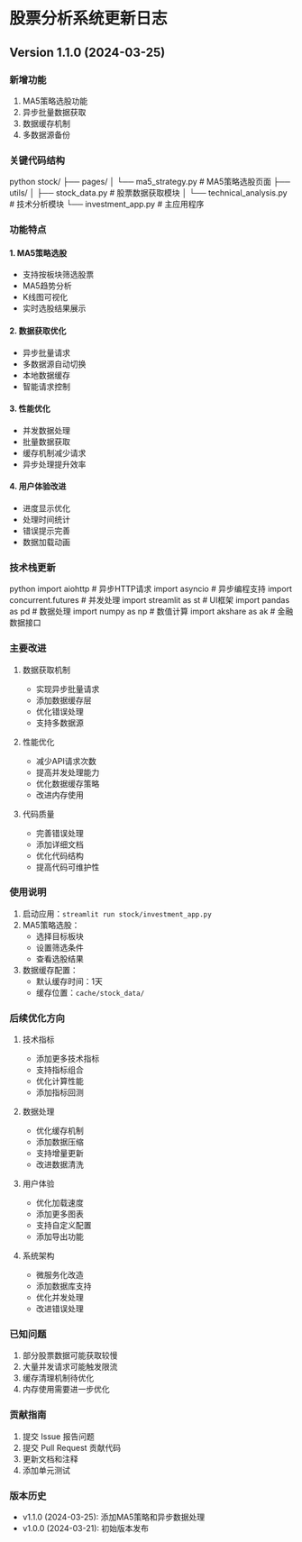 # 股票分析系统更新日志

## Version 1.1.0 (2024-03-25)

### 新增功能
1. MA5策略选股功能
2. 异步批量数据获取
3. 数据缓存机制
4. 多数据源备份

### 关键代码结构
python
stock/
├── pages/
│ └── ma5_strategy.py # MA5策略选股页面
├── utils/
│ ├── stock_data.py # 股票数据获取模块
│ └── technical_analysis.py # 技术分析模块
└── investment_app.py # 主应用程序

### 功能特点

#### 1. MA5策略选股
- 支持按板块筛选股票
- MA5趋势分析
- K线图可视化
- 实时选股结果展示

#### 2. 数据获取优化
- 异步批量请求
- 多数据源自动切换
- 本地数据缓存
- 智能请求控制

#### 3. 性能优化
- 并发数据处理
- 批量数据获取
- 缓存机制减少请求
- 异步处理提升效率

#### 4. 用户体验改进
- 进度显示优化
- 处理时间统计
- 错误提示完善
- 数据加载动画

### 技术栈更新
python
import aiohttp # 异步HTTP请求
import asyncio # 异步编程支持
import concurrent.futures # 并发处理
import streamlit as st # UI框架
import pandas as pd # 数据处理
import numpy as np # 数值计算
import akshare as ak # 金融数据接口

### 主要改进
1. 数据获取机制
   - 实现异步批量请求
   - 添加数据缓存层
   - 优化错误处理
   - 支持多数据源

2. 性能优化
   - 减少API请求次数
   - 提高并发处理能力
   - 优化数据缓存策略
   - 改进内存使用

3. 代码质量
   - 完善错误处理
   - 添加详细文档
   - 优化代码结构
   - 提高代码可维护性

### 使用说明
1. 启动应用：`streamlit run stock/investment_app.py`
2. MA5策略选股：
   - 选择目标板块
   - 设置筛选条件
   - 查看选股结果
3. 数据缓存配置：
   - 默认缓存时间：1天
   - 缓存位置：`cache/stock_data/`

### 后续优化方向
1. 技术指标
   - 添加更多技术指标
   - 支持指标组合
   - 优化计算性能
   - 添加指标回测

2. 数据处理
   - 优化缓存机制
   - 添加数据压缩
   - 支持增量更新
   - 改进数据清洗

3. 用户体验
   - 优化加载速度
   - 添加更多图表
   - 支持自定义配置
   - 添加导出功能

4. 系统架构
   - 微服务化改造
   - 添加数据库支持
   - 优化并发处理
   - 改进错误处理

### 已知问题
1. 部分股票数据可能获取较慢
2. 大量并发请求可能触发限流
3. 缓存清理机制待优化
4. 内存使用需要进一步优化

### 贡献指南
1. 提交 Issue 报告问题
2. 提交 Pull Request 贡献代码
3. 更新文档和注释
4. 添加单元测试

### 版本历史
- v1.1.0 (2024-03-25): 添加MA5策略和异步数据处理
- v1.0.0 (2024-03-21): 初始版本发布

